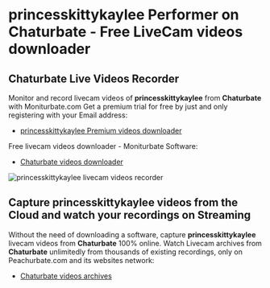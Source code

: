 # princesskittykaylee Performer on Chaturbate - Free LiveCam videos downloader

## Chaturbate Live Videos Recorder

Monitor and record livecam videos of **princesskittykaylee** from **Chaturbate** with Moniturbate.com
Get a premium trial for free by just and only registering with your Email address:
* [princesskittykaylee Premium videos downloader](https://moniturbate.com/request-demo-licence-key.html)

Free livecam videos downloader - Moniturbate Software:
* [Chaturbate videos downloader](https://moniturbate.com/moniturbate-download-software.html)

![princesskittykaylee livecam videos recorder](https://peachurnet.com/templates/moniturbate-software.png)


## Capture princesskittykaylee videos from the Cloud and watch your recordings on Streaming

Without the need of downloading a software, capture **princesskittykaylee** livecam videos from **Chaturbate** 100% online.
Watch Livecam archives from **Chaturbate** unlimitedly from thousands of existing recordings, only on Peachurbate.com and its websites network:
* [Chaturbate videos archives](https://peachurnet.com/)
